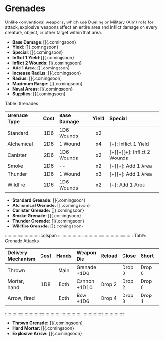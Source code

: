 # Grenades

Unlike conventional weapons, which use Dueling or Military (Aim) rolls
for attack, explosive weapons affect an entire area and inflict damage
on every creature, object, or other target within that area.

  - **Base Damage**: []{.comingsoon}
  - **Yield**: []{.comingsoon}
  - **Special**: []{.comingsoon}
  - **Inflict 1 Yield**: []{.comingsoon}
  - **Inflict 2 Wounds**: []{.comingsoon}
  - **Add 1 Area**: []{.comingsoon}
  - **Increase Radius**: []{.comingsoon}
  - **Radius**: []{.comingsoon}
  - **Maximum Range**: []{.comingsoon}
  - **Naval Areas**: []{.comingsoon}
  - **Supplies**: []{.comingsoon}

Table: Grenades

| Grenade Type | Cost | Base Damage | Yield | Special                      |
| :----------- | :--: | :---------- | :---: | :--------------------------- |
| Standard     | 1D6  | 1D6 Wounds  | x2    |                              |
| Alchemical   | 2D6  |   1 Wound   | x4    |       [+]: Inflict 1 Yield   |
| Canister     | 2D6  | 1D6 Wounds  | x2    | [+][+][+]: Inflict 2 Wounds  |
| Smoke        | 2D6  |     --      | x2    |    [+][+]: Add 1 Area        |
| Thunder      | 1D6  |   1 Wound   | x3    |    [+][+]: Add 1 Area        |
| Wildfire     | 2D6  | 1D6 Wounds  | x2    |       [+]: Add 1 Area        |

  - **Standard Grenade:** []{.comingsoon}
  - **Alchemical Grenade:** []{.comingsoon}
  - **Canister Grenade:** []{.comingsoon}
  - **Smoke Grenade:** []{.comingsoon}
  - **Thunder Grenade:** []{.comingsoon}
  - **Wildfire Grenade:** []{.comingsoon}

:::::::::::::::::::::::::::: colspan :::::::::::::::::::::::::::::::::::::::::::::::::::::::::::::
Table: Grenade Attacks

| Delivery Mechanism | Cost | Hands | Weapon Die    | Reload | Close  | Short  | Medium | Long   |
| :----------------- | :--: | :---: | :------------ | :----- | :----- | :----- | :----- | :----- |
| Thrown             |      | Main  | Grenade  +1D6 |        | Drop 0 | Drop 0 | Drop 2 |        |
| Mortar, hand       | 1D8  | Both  | Cannon  +1D10 | Drop 2 | Drop 2 | Drop 0 | Drop 0 | Drop 2 |
| Arrow, fired       |      | Both  | Bow      +1D6 | Drop 4 | Drop 3 | Drop 1 | Drop 3 | Drop 3 |
::::::::::::::::::::::::::::::::::::::::::::::::::::::::::::::::::::::::::::::::::::::::::::::::::

  - **Thrown Grenade:** []{.comingsoon}
  - **Hand Mortar:** []{.comingsoon}
  - **Explosive Arrow:** []{.comingsoon}
